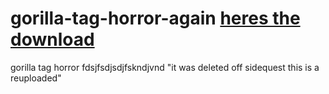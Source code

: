 # gorilla-tag-horror-again      <a href="https://cdn.discordapp.com/attachments/1172006057183301743/1175902885721165924/gorilla_tag_horror_revived.apk">heres the download</a><br /></h2>
gorilla tag horror fdsjfsdjsdjfskndjvnd "it was deleted off sidequest this is a reuploaded"  
